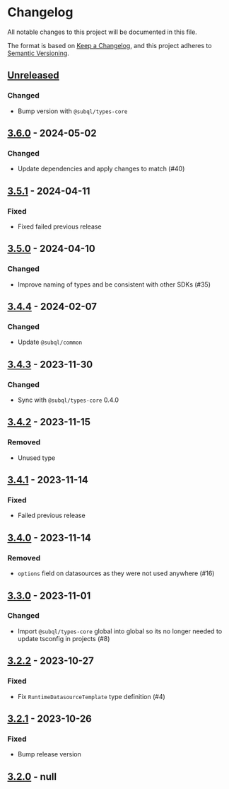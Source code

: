 # Changelog
All notable changes to this project will be documented in this file.

The format is based on [Keep a Changelog](https://keepachangelog.com/en/1.0.0/),
and this project adheres to [Semantic Versioning](https://semver.org/spec/v2.0.0.html).

## [Unreleased]

### Changed
- Bump version with `@subql/types-core`

## [3.6.0] - 2024-05-02
### Changed
- Update dependencies and apply changes to match (#40)

## [3.5.1] - 2024-04-11
### Fixed
- Fixed failed previous release

## [3.5.0] - 2024-04-10
### Changed
- Improve naming of types and be consistent with other SDKs (#35)

## [3.4.4] - 2024-02-07
### Changed
- Update `@subql/common`

## [3.4.3] - 2023-11-30
### Changed
- Sync with `@subql/types-core` 0.4.0

## [3.4.2] - 2023-11-15
### Removed
- Unused type

## [3.4.1] - 2023-11-14
### Fixed
- Failed previous release

## [3.4.0] - 2023-11-14
### Removed
- `options` field on datasources as they were not used anywhere (#16)

## [3.3.0] - 2023-11-01
### Changed
- Import `@subql/types-core` global into global so its no longer needed to update tsconfig in projects (#8)

## [3.2.2] - 2023-10-27
### Fixed
- Fix `RuntimeDatasourceTemplate` type definition (#4)

## [3.2.1] - 2023-10-26
### Fixed
- Bump release version

## [3.2.0] - null
[Unreleased]: https://github.com/subquery/subql-concordium/compare/types-concordium/3.6.0...HEAD
[3.6.0]: https://github.com/subquery/subql-concordium/compare/types-concordium/3.5.1...types-concordium/3.6.0
[3.5.1]: https://github.com/subquery/subql-concordium/compare/types-concordium/3.5.0...types-concordium/3.5.1
[3.5.0]: https://github.com/subquery/subql-concordium/compare/types-concordium/3.4.4...types-concordium/3.5.0
[3.4.4]: https://github.com/subquery/subql-concordium/compare/types-concordium/3.4.3...types-concordium/3.4.4
[3.4.3]: https://github.com/subquery/subql-concordium/compare/types-concordium/3.4.2...types-concordium/3.4.3
[3.4.2]: https://github.com/subquery/subql-concordium/compare/types-concordium/3.4.1...types-concordium/3.4.2
[3.4.1]: https://github.com/subquery/subql-concordium/compare/types-concordium/3.4.0...types-concordium/3.4.1
[3.4.0]: https://github.com/subquery/subql-concordium/compare/types-concordium/3.3.0...types-concordium/3.4.0
[3.3.0]: https://github.com/subquery/subql-concordium/compare/types-concordium/3.2.2...types-concordium/3.3.0
[3.2.2]: https://github.com/subquery/subql-concordium/compare/types-concordium/3.2.1...types-concordium/3.2.2
[3.2.1]: https://github.com/subquery/subql-concordium/compare/types-concordium/3.2.0...types-concordium/3.2.1
[3.2.0]: https://github.com/subquery/subql-stellar/tag/v3.2.0
